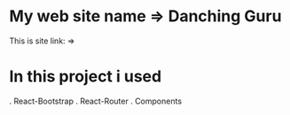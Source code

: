 # My web site name => Danching Guru

 


This is site link: => 

# In this project i used
. React-Bootstrap
. React-Router
. Components
